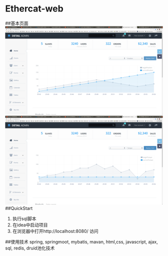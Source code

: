 # Ethercat-web
##基本页面
![image](https://github.com/cwd-wenzhou/Ethercat-web/blob/main/src/photo/3position.png)
![image](https://github.com/cwd-wenzhou/Ethercat-web/blob/main/src/photo/3torque.png)
##QuickStart
1. 执行sql脚本
2. 在idea中启动项目
3. 在浏览器中打开http://localhost:8080/ 访问

##使用技术
spring, springmoot, mybatis, mavan,
html,css, javascript, ajax, 
sql, redis, druid池化技术

